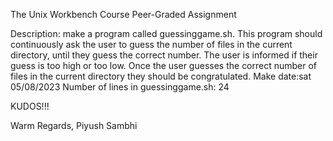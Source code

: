 The Unix Workbench Course Peer-Graded Assignment

Description: make a program called guessinggame.sh. This program should continuously ask the user to guess the number of files in the current directory, until they guess the correct number. The user is informed if their guess is too high or too low. Once the user guesses the correct number of files in the current directory they should be congratulated. Make date:sat 05/08/2023 Number of lines in guessinggame.sh: 24

KUDOS!!!

Warm Regards, Piyush Sambhi
